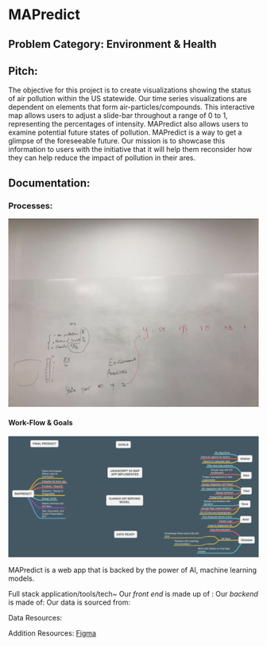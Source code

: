 # MAPredict

## Problem Category: Environment & Health

## Pitch:

The objective for this project is to create visualizations showing the status of air pollution within the US statewide. Our time series visualizations are dependent on elements that form air-particles/compounds. This interactive map allows users to adjust a slide-bar throughout a range of 0 to 1, representing the percentages of intensity. MAPredict also allows users to examine potential future states of pollution. MAPredict is a way to get a glimpse of the foreseeable future. Our mission is to showcase this information to users with the initiative that it will help them reconsider how they can help reduce the impact of pollution in their ares.

## Documentation:
### Processes:
![](/img/Webp.net-gifmaker.gif)

#### Work-Flow & Goals
![](/img/MAPREDICT.png)

MAPredict is a web app that is backed by the power of AI, machine learning models.


Full stack application/tools/tech~
Our *front end* is made up of :
Our *backend* is made of:
Our data is sourced from:

Data Resources:


Addition Resources:
[Figma](https://www.figma.com/file/lF929q9YDw9SJkBTvwIoVY/mapredict?node-id=0%3A1)
